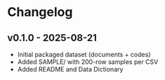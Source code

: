 # Changelog

## v0.1.0 - 2025-08-21
- Initial packaged dataset (documents + codes)
- Added SAMPLE/ with 200-row samples per CSV
- Added README and Data Dictionary
